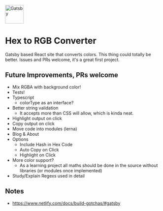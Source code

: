 <img alt="Gatsby" src="https://www.gatsbyjs.org/monogram.svg" width="60" />

# Hex to RGB Converter

Gatsby based React site that converts colors. This thing could totally be better.
Issues and PRs welcome, it's a great first project.

## Future Improvements, PRs welcome
- Mix RGBA with background color!
- Tests!
- Typescript
  - colorType as an interface?
- Better string validation
  - It accepts more than CSS will allow, which is kinda neat.
- Highlight output on click
- Copy output on click
- Move code into modules (lerna)
- Blog & About
- Options
  - Include Hash in Hex Code
  - Auto Copy on Click
  - Highlight on Click
- More color support?
  - As a learning project all maths should be done in the source without libraries (or modules once implemented)
- Study/Explain Regexs used in detail

## Notes
- https://www.netlify.com/docs/build-gotchas/#gatsby